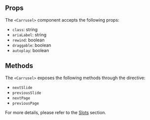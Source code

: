 <script>
  import Title from '../Title.svelte'
  import ExternalLink from '../ExternalLink.svelte'
</script>

<Title label="Props and Methods"></Title>

## Props

The `<Carrusel>` component accepts the following props:

- `class`: string
- `ariaLabel`: string
- `rewind`: boolean
- `draggable`: boolean
- `autoplay`: boolean

## Methods

The `<Carrusel>` exposes the following methods through the <ExternalLink href="https://svelte.dev/docs#template-syntax-component-directives-bind-this" label="bind:this" /> directive:

- `nextSlide`
- `previousSlide`
- `nextPage`
- `previousPage`

For more details, please refer to the [Slots](/docs/slots) section.

